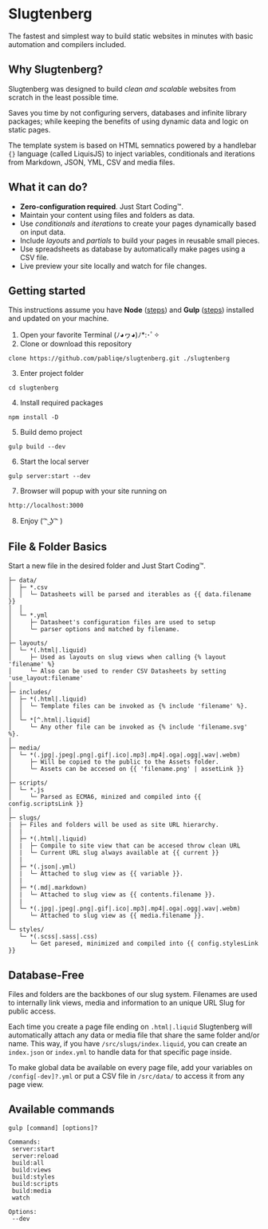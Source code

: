 # Slugtenberg
The fastest and simplest way to build static websites in minutes with basic automation and compilers included.

## Why Slugtenberg?
Slugtenberg was designed to build *clean and scalable* websites from scratch in the least possible time.

Saves you time by not configuring servers, databases and infinite library packages; while keeping the benefits of using dynamic data and logic on static pages.

The template system is based on HTML semnatics powered by a handlebar `{}` language (called LiquisJS) to inject variables, conditionals and iterations from Markdown, JSON, YML, CSV and media files.

## What it can do?
* **Zero-configuration required**. Just Start Coding™️.
* Maintain your content using files and folders as data.
* Use *conditionals* and *iterations* to create your pages dynamically based on input data.
* Include *layouts* and *partials* to build your pages in reusable small pieces. 
* Use spreadsheets as database by automatically make pages using a CSV file.
* Live preview your site locally and watch for file changes.

## Getting started
This instructions assume you have **Node** ([steps](https://nodejs.org/es/download/)) and **Gulp** ([steps](https://gulpjs.com/docs/en/getting-started/quick-start/)) installed and updated on your machine.

1. Open your favorite Terminal
(ﾉ◕ヮ◕)ﾉ*:･ﾟ✧
2. Clone or download this repository
 ```
 clone https://github.com/pabliqe/slugtenberg.git ./slugtenberg
 ```
3. Enter project folder
 ```
 cd slugtenberg
 ```
4. Install required packages
 ```
 npm install -D
 ```
5. Build demo project
 ```
 gulp build --dev
 ```
6. Start the local server
 ```
 gulp server:start --dev
 ```
7. Browser will popup with your site running on
 ```
 http://localhost:3000
 ```
8. Enjoy
( ͡ᵔ ͜ʖ ͡ᵔ )

## File & Folder Basics
Start a new file in the desired folder and Just Start Coding™️.

```
├─ data/
│  ├─ *.csv
│  │  └─ Datasheets will be parsed and iterables as {{ data.filename }}
│  │
│  └─ *.yml
│     ├─ Datasheet's configuration files are used to setup 
│     └─ parser options and matched by filename.
│
├─ layouts/
│  └─ *(.html|.liquid)
│     ├─ Used as layouts on slug views when calling {% layout 'filename' %}
│     └─ Also can be used to render CSV Datasheets by setting 'use_layout:filename'
│
├─ includes/
│  ├─ *(.html|.liquid)
│  │  └─ Template files can be invoked as {% include 'filename' %}.
│  │
│  └─ *[^.html|.liquid]
│     └─ Any other file can be invoked as {% include 'filename.svg' %}.
│
├─ media/
│  └─ *(.jpg|.jpeg|.png|.gif|.ico|.mp3|.mp4|.oga|.ogg|.wav|.webm)
│     ├─ Will be copied to the public to the Assets folder.
│     └─ Assets can be accesed on {{ 'filename.png' | assetLink }}
│
├─ scripts/
│  └─ *.js
│     └─ Parsed as ECMA6, minized and compiled into {{ config.scriptsLink }}
│   
├─ slugs/
|  ├─ Files and folders will be used as site URL hierarchy. 
│  |  
│  ├─ *(.html|.liquid)
│  |  ├─ Compile to site view that can be accesed throw clean URL
│  |  └─ Current URL slug always available at {{ current }}
│  |
│  ├─ *(.json|.yml)
│  |  └─ Attached to slug view as {{ variable }}.
│  |
│  ├─ *(.md|.markdown)
│  |  └─ Attached to slug view as {{ contents.filename }}.
│  |
│  └─ *(.jpg|.jpeg|.png|.gif|.ico|.mp3|.mp4|.oga|.ogg|.wav|.webm)
│     └─ Attached to slug view as {{ media.filename }}.
│
└─ styles/
   └─ *(.scss|.sass|.css)
      └─ Get paresed, minimized and compiled into {{ config.stylesLink }}
```

## Database-Free

Files and folders are the backbones of our slug system. Filenames are used to internally link views, media and information to an unique URL Slug for public access.

Each time you create a page file ending on `.html|.liquid` Slugtenberg will automatically attach any data or media file that share the same folder and/or name. This way, if you have `/src/slugs/index.liquid`, you can create an `index.json` or `index.yml` to handle data for that specific page inside.

To make global data be available on every page file, add your variables on `/config[-dev]?.yml` or put a CSV file in `/src/data/` to access it from any page view.

## Available commands

```
gulp [command] [options]?

Commands:
 server:start
 server:reload
 build:all
 build:views
 build:styles
 build:scripts
 build:media
 watch
 
Options:
 --dev
```
